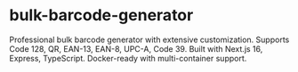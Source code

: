 # bulk-barcode-generator
Professional bulk barcode generator with extensive customization. Supports   Code 128, QR, EAN-13, EAN-8, UPC-A, Code 39. Built with Next.js 16, Express,   TypeScript. Docker-ready with multi-container support.
